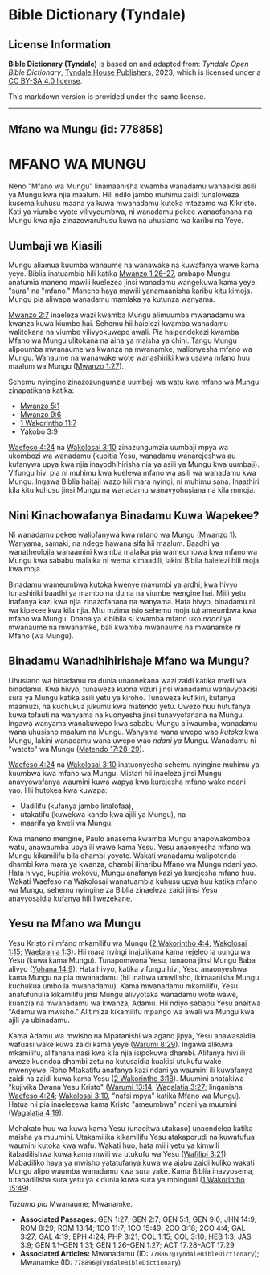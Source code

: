 # Bible Dictionary (Tyndale)

## License Information

**Bible Dictionary (Tyndale)** is based on and adapted from: _Tyndale Open Bible Dictionary_, [Tyndale House Publishers](https://tyndaleopenresources.com/), 2023, which is licensed under a [CC BY-SA 4.0 license](https://creativecommons.org/licenses/by-sa/4.0/legalcode.en).

This markdown version is provided under the same license.



--------------------------------

## Mfano wa Mungu (id: 778858)

MFANO WA MUNGU
==============

Neno "Mfano wa Mungu" linamaanisha kwamba wanadamu wanaakisi asili ya Mungu kwa njia maalum. Hili ndilo jambo muhimu zaidi tunaloweza kusema kuhusu maana ya kuwa mwanadamu kutoka mtazamo wa Kikristo. Kati ya viumbe vyote vilivyoumbwa, ni wanadamu pekee wanaofanana na Mungu kwa njia zinazowaruhusu kuwa na uhusiano wa karibu na Yeye.

Uumbaji wa Kiasili
------------------

Mungu aliamua kuumba wanaume na wanawake na kuwafanya wawe kama yeye. Biblia inatuambia hili katika [Mwanzo 1:26–27](https://ref.ly/Gen1:26-Gen1:27), ambapo Mungu anatumia maneno mawili kuelezea jinsi wanadamu wangekuwa kama yeye: "sura" na "mfano." Maneno haya mawili yanamaanisha karibu kitu kimoja. Mungu pia aliwapa wanadamu mamlaka ya kutunza wanyama.

[Mwanzo 2:7](https://ref.ly/Gen2:7) inaeleza wazi kwamba Mungu alimuumba mwanadamu wa kwanza kuwa kiumbe hai. Sehemu hii haielezi kwamba wanadamu walitokana na viumbe vilivyokuwepo awali. Pia haipendekezi kwamba Mfano wa Mungu ulitokana na aina ya maisha ya chini. Tangu Mungu alipoumba mwanaume wa kwanza na mwanamke, walionyesha mfano wa Mungu. Wanaume na wanawake wote wanashiriki kwa usawa mfano huu maalum wa Mungu ([Mwanzo 1:27](https://ref.ly/Gen1:27)).

Sehemu nyingine zinazozungumzia uumbaji wa watu kwa mfano wa Mungu zinapatikana katika:

* [Mwanzo 5:1](https://ref.ly/Gen5:1)
* [Mwanzo 9:6](https://ref.ly/Gen9:6)
* [1 Wakorintho 11:7](https://ref.ly/1Cor11:7)
* [Yakobo 3:9](https://ref.ly/Jas3:9)

[Waefeso 4:24](https://ref.ly/Eph4:24) na [Wakolosai 3:10](https://ref.ly/Col3:10) zinazungumzia uumbaji mpya wa ukombozi wa wanadamu (kupitia Yesu, wanadamu wanarejeshwa au kufanywa upya kwa njia inayodhihirisha nia ya asili ya Mungu kwa uumbaji). Vifungu hivi pia ni muhimu kwa kuelewa mfano wa asili wa wanadamu kwa Mungu. Ingawa Biblia haitaji wazo hili mara nyingi, ni muhimu sana. Inaathiri kila kitu kuhusu jinsi Mungu na wanadamu wanavyohusiana na kila mmoja.

Nini Kinachowafanya Binadamu Kuwa Wapekee?
------------------------------------------

Ni wanadamu pekee waliofanywa kwa mfano wa Mungu ([Mwanzo 1\)](https://ref.ly/Gen1:1-Gen1:31). Wanyama, samaki, na ndege hawana sifa hii maalum. Baadhi ya wanatheolojia wanaamini kwamba malaika pia wameumbwa kwa mfano wa Mungu kwa sababu malaika ni wema kimaadili, lakini Biblia haielezi hili moja kwa moja.

Binadamu wameumbwa kutoka kwenye mavumbi ya ardhi, kwa hivyo tunashiriki baadhi ya mambo na dunia na viumbe wengine hai. Miili yetu inafanya kazi kwa njia zinazofanana na wanyama. Hata hivyo, binadamu ni wa kipekee kwa kila njia. Mtu mzima (sio sehemu moja tu) ameumbwa kwa mfano wa Mungu. Dhana ya kibiblia si kwamba mfano uko *ndani* ya mwanaume na mwanamke, bali kwamba mwanaume na mwanamke *ni* Mfano (wa Mungu).

Binadamu Wanadhihirishaje Mfano wa Mungu?
-----------------------------------------

Uhusiano wa binadamu na dunia unaonekana wazi zaidi katika mwili wa binadamu. Kwa hivyo, tunaweza kuona vizuri jinsi wanadamu wanavyoakisi sura ya Mungu katika asili yetu ya kiroho. Tunaweza kufikiri, kufanya maamuzi, na kuchukua jukumu kwa matendo yetu. Uwezo huu hutufanya kuwa tofauti na wanyama na kuonyesha jinsi tunavyofanana na Mungu. Ingawa wanyama wanakuwepo kwa sababu Mungu aliwaumba, wanadamu wana uhusiano maalum na Mungu. Wanyama wana uwepo wao *kutoka* kwa Mungu, lakini wanadamu wana uwepo wao *ndani ya* Mungu. Wanadamu ni "watoto" wa Mungu ([Matendo 17:28](https://ref.ly/Acts17:28-Acts17:29)[–](https://ref.ly/Gen1:26-Gen1:27)[29](https://ref.ly/Acts17:28-Acts17:29)).

[Waefeso 4:24](https://ref.ly/Eph4:24) na [Wakolosai 3:10](https://ref.ly/Col3:10) inatuonyesha sehemu nyingine muhimu ya kuumbwa kwa mfano wa Mungu. Mistari hii inaeleza jinsi Mungu anavyowafanya waumini kuwa wapya kwa kurejesha mfano wake ndani yao. Hii hutokea kwa kuwapa:

* Uadilifu (kufanya jambo linalofaa),
* utakatifu (kuwekwa kando kwa ajili ya Mungu), na
* maarifa ya kweli wa Mungu.

Kwa maneno mengine, Paulo anasema kwamba Mungu anapowakomboa watu, anawaumba upya ili wawe kama Yesu. Yesu anaonyesha mfano wa Mungu kikamilifu bila dhambi yoyote. Wakati wanadamu walipotenda dhambi kwa mara ya kwanza, dhambi iliharibu Mfano wa Mungu ndani yao. Hata hivyo, kupitia wokovu, Mungu anafanya kazi ya kurejesha mfano huu. Wakati Waefeso na Wakolosai wanatuambia kuhusu upya huu katika mfano wa Mungu, sehemu nyingine za Biblia zinaeleza zaidi jinsi Yesu anavyosaidia kufanya hili liwezekane.

Yesu na Mfano wa Mungu
----------------------

Yesu Kristo ni mfano mkamilifu wa Mungu ([2 Wakorintho 4:4](https://ref.ly/2Cor4:4); [Wakolosai 1:15](https://ref.ly/Col1:15); [Waebrania 1:3](https://ref.ly/Heb1:3)). Hii mara nyingi inajulikana kama rejeleo la uungu wa Yesu (kuwa kama Mungu). Tunapomwona Yesu, tunaona jinsi Mungu Baba alivyo ([Yohana 14:9](https://ref.ly/John14:9)). Hata hivyo, katika vifungu hivi, Yesu anaonyeshwa kama Mungu na pia mwanadamu (hii inaitwa umwilisho, ikimaanisha Mungu kuchukua umbo la mwanadamu). Kama mwanadamu mkamilifu, Yesu anatufunulia kikamilifu jinsi Mungu alivyotaka wanadamu wote wawe, kuanzia na mwanadamu wa kwanza, Adamu. Hii ndiyo sababu Yesu anaitwa "Adamu wa mwisho." Alitimiza kikamilifu mpango wa awali wa Mungu kwa ajili ya ubinadamu.

Kama Adamu wa mwisho na Mpatanishi wa agano jipya, Yesu anawasaidia wafuasi wake kuwa zaidi kama yeye ([Warumi 8:29](https://ref.ly/Rom8:29)). Ingawa alikuwa mkamilifu, alifanana nasi kwa kila njia isipokuwa dhambi. Alifanya hivi ili aweze kuondoa dhambi zetu na kutusaidia kuakisi utukufu wake mwenyewe. Roho Mtakatifu anafanya kazi ndani ya waumini ili kuwafanya zaidi na zaidi kuwa kama Yesu ([2 Wakorintho 3:18](https://ref.ly/2Cor3:18)). Muumini anatakiwa "kujivika Bwana Yesu Kristo" ([Warumi 13:14](https://ref.ly/Rom13:14); [Wagalatia 3:27](https://ref.ly/Gal3:27); linganisha [Waefeso 4:24](https://ref.ly/Eph4:24); [Wakolosai 3:10](https://ref.ly/Col3:10), "nafsi mpya" katika Mfano wa Mungu). Hatua hii pia inaelezewa kama Kristo "ameumbwa" ndani ya muumini ([Wagalatia 4:19](https://ref.ly/Gal4:19)).

Mchakato huu wa kuwa kama Yesu (unaoitwa utakaso) unaendelea katika maisha ya muumini. Utakamilika kikamilifu Yesu atakaporudi na kuwafufua waumini kutoka kwa wafu. Wakati huo, hata miili yetu ya kimwili itabadilishwa kuwa kama mwili wa utukufu wa Yesu ([Wafilipi 3:21](https://ref.ly/Phil3:21)). Mabadiliko haya ya mwisho yatatufanya kuwa wa ajabu zaidi kuliko wakati Mungu alipo waumba wanadamu kwa sura yake. Kama Biblia inavyosema, tutabadilisha sura yetu ya kidunia kuwa sura ya mbinguni ([1 Wakorintho 15:49](https://ref.ly/1Cor15:49)).

*Tazama pia* Mwanaume; Mwanamke.

* **Associated Passages:** GEN 1:27; GEN 2:7; GEN 5:1; GEN 9:6; JHN 14:9; ROM 8:29; ROM 13:14; 1CO 11:7; 1CO 15:49; 2CO 3:18; 2CO 4:4; GAL 3:27; GAL 4:19; EPH 4:24; PHP 3:21; COL 1:15; COL 3:10; HEB 1:3; JAS 3:9; GEN 1:1–GEN 1:31; GEN 1:26–GEN 1:27; ACT 17:28–ACT 17:29
* **Associated Articles:** Mwanadamu (ID: `778867@TyndaleBibleDictionary`); Mwanamke (ID: `778896@TyndaleBibleDictionary`)

